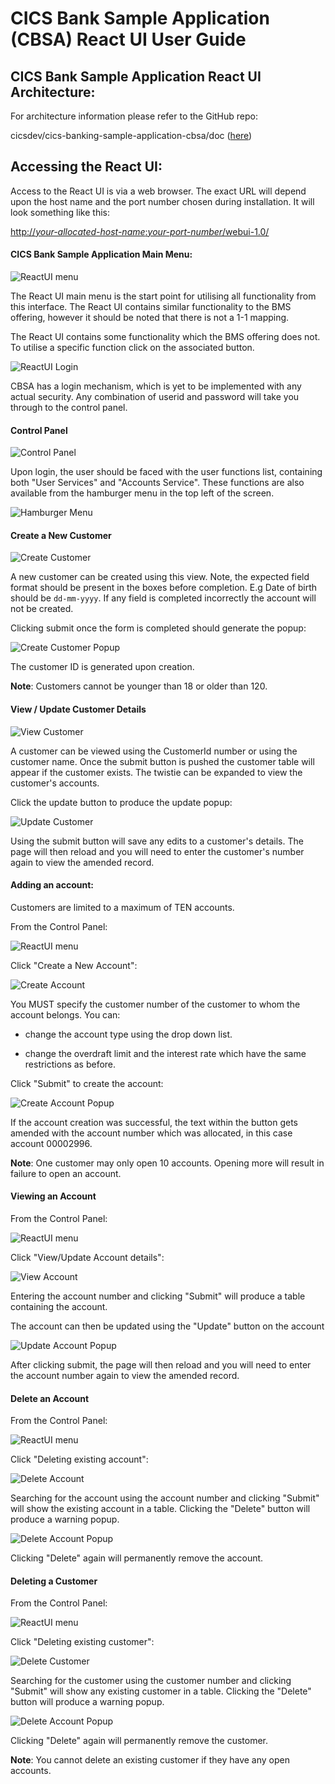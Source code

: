 # CICS Bank Sample Application (CBSA) React UI User Guide 


## CICS Bank Sample Application React UI Architecture:

For architecture information please refer to the GitHub repo: 

cicsdev/cics-banking-sample-application-cbsa/doc ([here](../../../../doc/CBSA_Architecture_guide.md))

## Accessing the React UI:

Access to the React UI is via a web browser. The exact URL will depend
upon the host name and the port number chosen during installation. It
will look something like this:

[http://*your-allocated-host-name*:*your-port-number*/webui-1.0/](http://your-allocated-host-name:your-port-number/webui-1.0/)

#### CICS Bank Sample Application Main Menu:

![ReactUI menu](./images/ReactUIUserGuide/001-Carbon-React-Welcome-Screen.png)

The React UI main menu is the start point for utilising all
functionality from this interface. The React UI contains similar
functionality to the BMS offering, however it should be noted that there
is not a 1-1 mapping. 

The React UI contains some functionality which
the BMS offering does not. To utilise a specific function click on the
associated button.

![ReactUI Login](./images/ReactUIUserGuide/002-Carbon-React-User-Userid-And-Password.png)

CBSA has a login mechanism, which is yet to be implemented with any actual security. Any combination of userid and password will take you through to the control panel.


#### Control Panel

![Control Panel](./images/ReactUIUserGuide/101-Carbon-React-Control-Panel.png)

Upon login, the user should be faced with the user functions list, containing both "User Services" and "Accounts Service". These functions are also available from the hamburger menu in the top left of the screen. 

![Hamburger Menu](./images/ReactUIUserGuide/Carbon-React-Hamburger-Icon.png)

#### Create a New Customer

![Create Customer](./images/ReactUIUserGuide/201-Carbon-React-Create-Customer.png)

A new customer can be created using this view. Note, the expected field format should be present in the boxes before completion. E.g Date of birth should be `dd-mm-yyyy`. If any field is completed incorrectly the account will not be created.

Clicking submit once the form is completed should generate the popup:

![Create Customer Popup](./images/ReactUIUserGuide/202-Carbon-React-Create-Customer-Popup.png)

The customer ID is generated upon creation. 

**Note**: Customers cannot be younger than 18 or older than 120.

#### View / Update Customer Details

![View Customer](./images/ReactUIUserGuide/203-Carbon-React-View-Customer.png)

A customer can be viewed using the CustomerId number or using the customer name. Once the submit button is pushed the customer table will appear if the customer exists. The twistie can be expanded to view the customer's accounts.

Click the update button to produce the update popup:

![Update Customer](./images/ReactUIUserGuide/204-Carbon-React-Update-Customer-Popup.png)

Using the submit button will save any edits to a customer's details. The page will then reload and you will need to enter the customer's number again to view the amended record.

#### Adding an account:

Customers are limited to a maximum of TEN accounts.

From the Control Panel:

![ReactUI menu](./images/ReactUIUserGuide/101-Carbon-React-Control-Panel.png)

Click "Create a New Account":

![Create Account](./images/ReactUIUserGuide/301-Carbon-React-Create-Account.png)

You MUST specify the customer number of the customer to whom the account
belongs. You can:

-   change the account type using the drop down list.

-   change the overdraft limit and the interest rate which have the same
    restrictions as before.

Click "Submit" to create the account:

![Create Account Popup](./images/ReactUIUserGuide/302-Carbon-React-Create-Account-Popup.png)

If the account creation was successful, the text within the button gets
amended with the account number which was allocated, in this case
account 00002996.

**Note**: One customer may only open 10 accounts. Opening more will result in failure to open an account.


#### Viewing an Account

From the Control Panel:

![ReactUI menu](./images/ReactUIUserGuide/101-Carbon-React-Control-Panel.png)


Click "View/Update Account details":

![View Account](./images/ReactUIUserGuide/303-Carbon-React-View-Accounts.png)

Entering the account number and clicking "Submit" will produce a table containing the account.

The account can then be updated using the "Update" button on the account

![Update Account Popup](./images/ReactUIUserGuide/304-Carbon-React-Update-Accounts-Popup.png)

After clicking submit, the page will then reload and you will need to enter the account number again to view the amended record.

#### Delete an Account

From the Control Panel:

![ReactUI menu](./images/ReactUIUserGuide/101-Carbon-React-Control-Panel.png)


Click "Deleting existing account":

![Delete Account](./images/ReactUIUserGuide/401-Carbon-React-Delete-Account.png)

Searching for the account using the account number and clicking "Submit" will show the existing account in a table. Clicking the "Delete" button will produce a warning popup.

![Delete Account Popup](./images/ReactUIUserGuide/402-Carbon-React-Delete-Account-Warning-Popup.png)

Clicking "Delete" again will permanently remove the account.

#### Deleting a Customer

From the Control Panel:

![ReactUI menu](./images/ReactUIUserGuide/101-Carbon-React-Control-Panel.png)


Click "Deleting existing customer":

![Delete Customer](./images/ReactUIUserGuide/501-Carbon-React-Delete-Customer.png)

Searching for the customer using the customer number and clicking "Submit" will show any existing customer in a table. Clicking the "Delete" button will produce a warning popup.

![Delete Account Popup](./images/ReactUIUserGuide/502-Carbon-React-Delete-Customer-Warning-Popup.png)

Clicking "Delete" again will permanently remove the customer.

**Note**: You cannot delete an existing customer if they have any open accounts.
